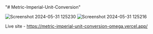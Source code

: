 "# Metric-Imperial-Unit-Conversion" 

![Screenshot 2024-05-31 125230](https://github.com/induwara-thisarindu/Metric-Imperial-Unit-Conversion/assets/167697262/b6279001-b9e3-4861-9a3a-55faa3c7091b)
![Screenshot 2024-05-31 125216](https://github.com/induwara-thisarindu/Metric-Imperial-Unit-Conversion/assets/167697262/ff7fc5bf-4a6a-4378-a9e8-0623d7144c52)


Live site - https://metric-imperial-unit-conversion-omega.vercel.app/
